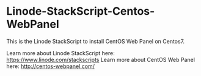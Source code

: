 # Linode-StackScript-Centos-WebPanel
This is the Linode StackScript to install CentOS Web Panel on Centos7.

Learn more about Linode StackScript here: https://www.linode.com/stackscripts 
Learn more about CentOS Web Panel here: http://centos-webpanel.com/
